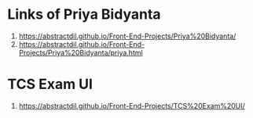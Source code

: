 # Links of Priya Bidyanta 

1) https://abstractdil.github.io/Front-End-Projects/Priya%20Bidyanta/
2) https://abstractdil.github.io/Front-End-Projects/Priya%20Bidyanta/priya.html

# TCS Exam UI

1) https://abstractdil.github.io/Front-End-Projects/TCS%20Exam%20UI/